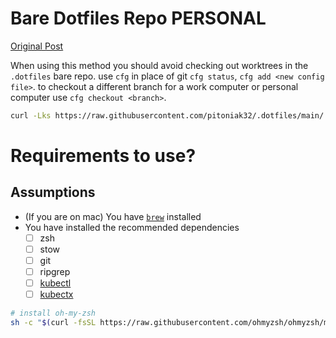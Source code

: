 # Bare Dotfiles Repo PERSONAL

[Original Post](https://www.atlassian.com/git/tutorials/dotfiles)

When using this method you should avoid checking out worktrees in the `.dotfiles` bare repo.
use `cfg` in place of git `cfg status`, `cfg add <new config file>`.
to checkout a different branch for a work computer or personal computer use `cfg checkout <branch>`.

```bash
curl -Lks https://raw.githubusercontent.com/pitoniak32/.dotfiles/main/.local/bin/install_dotfiles_fresh.sh | /bin/bash
```

# Requirements to use?
## Assumptions
- (If you are on mac) You have [`brew`](https://brew.sh/) installed
- You have installed the recommended dependencies
  - [ ] zsh
  - [ ] stow
  - [ ] git
  - [ ] ripgrep
  - [ ] [kubectl](https://kubernetes.io/docs/tasks/tools/#kubectl)
  - [ ] [kubectx](https://github.com/ahmetb/kubectx#installation)

```bash
# install oh-my-zsh
sh -c "$(curl -fsSL https://raw.githubusercontent.com/ohmyzsh/ohmyzsh/master/tools/install.sh)"
```
